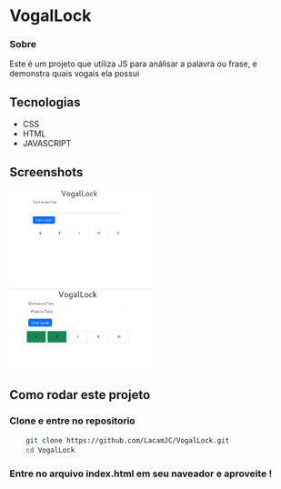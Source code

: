 # VogalLock

### Sobre
Este é um projeto que utiliza JS para análisar a palavra ou frase, e demonstra quais vogais ela possui

## Tecnologias

- CSS
- HTML
- JAVASCRIPT

## Screenshots

<img src="screenshots/captura.png" alt="Projeto inicial " width="50%">
<img src="screenshots/captura2.png" alt="Algoritmo em uso" width="50%">

## Como rodar este projeto

### Clone e entre no repositorio
```bash
    git clone https://github.com/LacamJC/VogalLock.git
    cd VogalLock
```

### Entre no arquivo index.html em seu naveador e aproveite !
